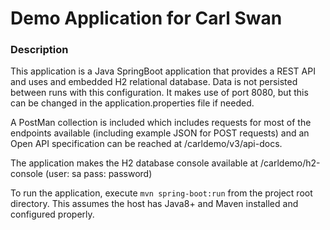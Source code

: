 # Demo Application for Carl Swan



### Description

This application is a Java SpringBoot application that provides a REST API and uses and embedded H2 relational database. Data is not persisted between runs with this configuration. It makes use of port 8080, but this can be changed in the application.properties file if needed.

A PostMan collection is included which includes requests for most of the endpoints available (including example JSON for POST requests) and an Open API specification can be reached at /carldemo/v3/api-docs.

The application makes the H2 database console available at /carldemo/h2-console (user: sa pass: password)

To run the application, execute `mvn spring-boot:run` from the project root directory. This assumes the host has Java8+ and Maven installed and configured properly.

